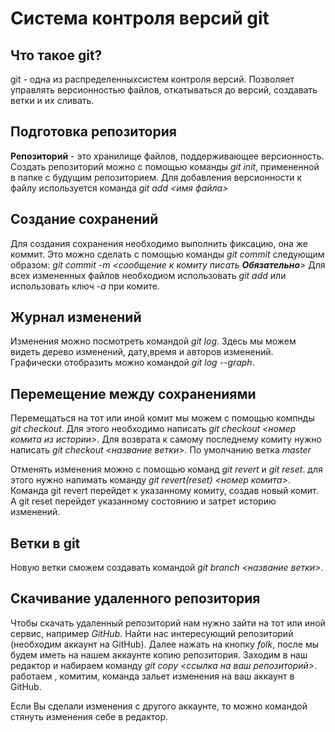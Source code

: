 # Система контроля версий git

## Что такое git?

git - одна из распределенныхсистем контроля версий. Позволяет управлять версионностью файлов, откатываться до версий, создавать ветки и их сливать.

## Подготовка репозитория

**Репозиторий** - это хранилище файлов, поддерживающее версионность. Создать репозиторий можно с помощью команды *git init*, примененной в папке с будущим репозиторием.
Для добавления версионности к файлу используется команда *git add <имя файла>*


## Создание сохранений

Для создания сохранения необходимо выполнить фиксацию, она же коммит. Это можно сделать с помощью команды *git commit* следующим образом: *git commit -m <сообщение к комиту писать **Обязательно**>*
Для всех измененных файлов необходиом использовать *git add* или использовать ключ *-a* при комите.

## Журнал изменений

Изменения можно посмотреть командой *git log*. Здесь мы можем видеть дерево изменений, дату,время и авторов изменений. Графически отобразить можно командой *git log --graph*.

## Перемещение между сохранениями

Перемещаться на тот или иной комит мы можем с помощью компнды *git checkout*. Для этого необходимо написать *git checkout <номер комита из истории>*. Для возврата к самому последнему комиту нужно написать *git checkout <название ветки>*. По умолчанию ветка *master* 

Отменять изменения можно с помощью команд *git revert* и *git reset*. для этого нужно напимать команду *git revert(reset) <номер комита>*. Команда git revert перейдет к указанному комиту, создав новый комит. А git reset перейдет указанному состоянию и затрет историю изменений.

## Ветки в git

Новую ветки сможем создавать командой *git branch <название ветки>*. 

## Скачивание удаленного репозитория

Чтобы скачать удаленный репозиторий нам нужно зайти на тот или иной сервис, например *GitHub*. Найти нас интересующий репозиторий (необходим аккаунт на GitHub). Далее нажать на кнопку *folk*, после мы будем иметь на нашем аккаунте копию репозитория. Заходим в наш редактор и набираем команду *git copy <ссылка на ваш репозиторий>*. работаем , комитим, команда <git push> зальет изменения на ваш аккаунт в GitHub.

Если Вы сделали изменения с другого аккаунте, то можно командой <git pull> стянуть изменения себе в редактор.
